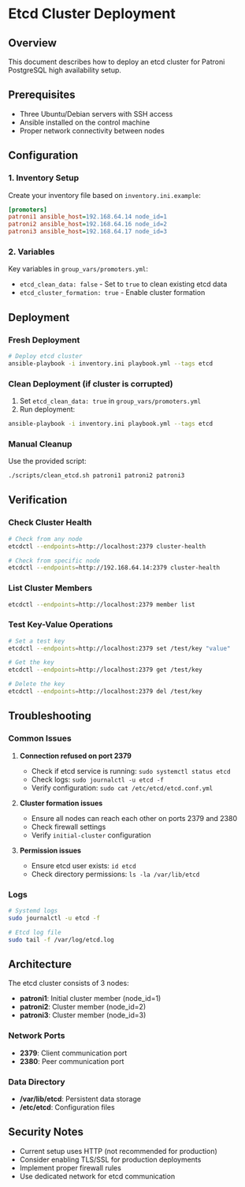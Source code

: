 # Etcd Cluster Deployment

## Overview

This document describes how to deploy an etcd cluster for Patroni PostgreSQL high availability setup.

## Prerequisites

- Three Ubuntu/Debian servers with SSH access
- Ansible installed on the control machine
- Proper network connectivity between nodes

## Configuration

### 1. Inventory Setup

Create your inventory file based on `inventory.ini.example`:

```ini
[promoters]
patroni1 ansible_host=192.168.64.14 node_id=1
patroni2 ansible_host=192.168.64.16 node_id=2
patroni3 ansible_host=192.168.64.17 node_id=3
```

### 2. Variables

Key variables in `group_vars/promoters.yml`:

- `etcd_clean_data: false` - Set to `true` to clean existing etcd data
- `etcd_cluster_formation: true` - Enable cluster formation

## Deployment

### Fresh Deployment

```bash
# Deploy etcd cluster
ansible-playbook -i inventory.ini playbook.yml --tags etcd
```

### Clean Deployment (if cluster is corrupted)

1. Set `etcd_clean_data: true` in `group_vars/promoters.yml`
2. Run deployment:
```bash
ansible-playbook -i inventory.ini playbook.yml --tags etcd
```

### Manual Cleanup

Use the provided script:

```bash
./scripts/clean_etcd.sh patroni1 patroni2 patroni3
```

## Verification

### Check Cluster Health

```bash
# Check from any node
etcdctl --endpoints=http://localhost:2379 cluster-health

# Check from specific node
etcdctl --endpoints=http://192.168.64.14:2379 cluster-health
```

### List Cluster Members

```bash
etcdctl --endpoints=http://localhost:2379 member list
```

### Test Key-Value Operations

```bash
# Set a test key
etcdctl --endpoints=http://localhost:2379 set /test/key "value"

# Get the key
etcdctl --endpoints=http://localhost:2379 get /test/key

# Delete the key
etcdctl --endpoints=http://localhost:2379 del /test/key
```

## Troubleshooting

### Common Issues

1. **Connection refused on port 2379**
   - Check if etcd service is running: `sudo systemctl status etcd`
   - Check logs: `sudo journalctl -u etcd -f`
   - Verify configuration: `sudo cat /etc/etcd/etcd.conf.yml`

2. **Cluster formation issues**
   - Ensure all nodes can reach each other on ports 2379 and 2380
   - Check firewall settings
   - Verify `initial-cluster` configuration

3. **Permission issues**
   - Ensure etcd user exists: `id etcd`
   - Check directory permissions: `ls -la /var/lib/etcd`

### Logs

```bash
# Systemd logs
sudo journalctl -u etcd -f

# Etcd log file
sudo tail -f /var/log/etcd.log
```

## Architecture

The etcd cluster consists of 3 nodes:
- **patroni1**: Initial cluster member (node_id=1)
- **patroni2**: Cluster member (node_id=2)  
- **patroni3**: Cluster member (node_id=3)

### Network Ports

- **2379**: Client communication port
- **2380**: Peer communication port

### Data Directory

- **/var/lib/etcd**: Persistent data storage
- **/etc/etcd**: Configuration files

## Security Notes

- Current setup uses HTTP (not recommended for production)
- Consider enabling TLS/SSL for production deployments
- Implement proper firewall rules
- Use dedicated network for etcd communication 